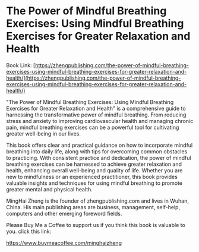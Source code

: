 # The Power of Mindful Breathing Exercises: Using Mindful Breathing Exercises for Greater Relaxation and Health

Book Link: [https://zhengpublishing.com/the-power-of-mindful-breathing-exercises-using-mindful-breathing-exercises-for-greater-relaxation-and-health/](https://zhengpublishing.com/the-power-of-mindful-breathing-exercises-using-mindful-breathing-exercises-for-greater-relaxation-and-health/)

"The Power of Mindful Breathing Exercises: Using Mindful Breathing Exercises for Greater Relaxation and Health" is a comprehensive guide to harnessing the transformative power of mindful breathing. From reducing stress and anxiety to improving cardiovascular health and managing chronic pain, mindful breathing exercises can be a powerful tool for cultivating greater well-being in our lives.

This book offers clear and practical guidance on how to incorporate mindful breathing into daily life, along with tips for overcoming common obstacles to practicing. With consistent practice and dedication, the power of mindful breathing exercises can be harnessed to achieve greater relaxation and health, enhancing overall well-being and quality of life. Whether you are new to mindfulness or an experienced practitioner, this book provides valuable insights and techniques for using mindful breathing to promote greater mental and physical health.

MingHai Zheng is the founder of zhengpublishing.com and lives in Wuhan, China. His main publishing areas are business, management, self-help, computers and other emerging foreword fields.

Please Buy Me a Coffee to support us if you think this book is valuable to you. click this link:

https://www.buymeacoffee.com/minghaizheng
